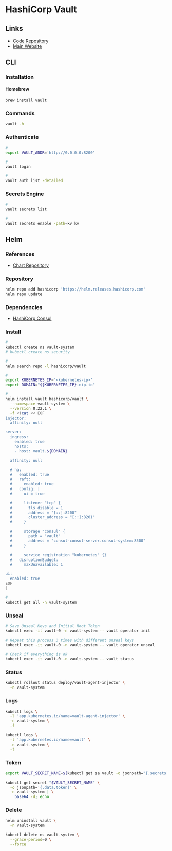 # HashiCorp Vault

<!--
https://app.pluralsight.com/library/courses/getting-started-hashicorp-vault/table-of-contents
https://app.pluralsight.com/library/courses/managing-hashicorp-vault/table-of-contents
-->

<!--
https://developer.hashicorp.com/vault/tutorials/auth-methods/oidc-auth
-->

## Links

- [Code Repository](https://github.com/hashicorp/vault)
- [Main Website](https://vaultproject.io/)

## CLI

### Installation

#### Homebrew

```sh
brew install vault
```

### Commands

```sh
vault -h
```

### Authenticate

```sh
#
export VAULT_ADDR='http://0.0.0.0:8200'

#
vault login

#
vault auth list -detailed
```

### Secrets Engine

```sh
#
vault secrets list

#
vault secrets enable -path=kv kv
```

<!--
https://github.com/zippoobbiz/hashicorp-vault-practice/blob/master/basic-operations/6.%20auth%20method.md
-->

<!-- ###

```sh
#
vault policy list
``` -->

<!-- ###

```sh
#
vault auth enable kubernetes
``` -->

<!-- ####

```sh
#
vault auth enable userpass

#
vault write auth/userpass/users/brunowego password='Pa$$w0rd!' policies=oss-admin

#
vault list auth/userpass/users

#
vault login -method=userpass username=brunowego password='Pa$$w0rd!'

#
vault kv list /oss
vault kv get /oss/database
``` -->

<!-- ### Usage

```sh
#
vault list secret/
``` -->

## Helm

### References

- [Chart Repository](https://github.com/hashicorp/vault-helm)

### Repository

```sh
helm repo add hashicorp 'https://helm.releases.hashicorp.com'
helm repo update
```

### Dependencies

- [HashiCorp Consul](/hashicorp/consul/README.md#helm)

### Install

```sh
#
kubectl create ns vault-system
# kubectl create ns security

#
helm search repo -l hashicorp/vault

#
export KUBERNETES_IP='<kubernetes-ip>'
export DOMAIN="${KUBERNETES_IP}.nip.io"

#
helm install vault hashicorp/vault \
  --namespace vault-system \
  --version 0.22.1 \
  -f <(cat << EOF
injector:
  affinity: null

server:
  ingress:
    enabled: true
    hosts:
    - host: vault.${DOMAIN}

  affinity: null

  # ha:
  #   enabled: true
  #   raft:
  #     enabled: true
  #   config: |
  #     ui = true

  #     listener "tcp" {
  #       tls_disable = 1
  #       address = "[::]:8200"
  #       cluster_address = "[::]:8201"
  #     }

  #     storage "consul" {
  #       path = "vault"
  #       address = "consul-consul-server.consul-system:8500"
  #     }

  #     service_registration "kubernetes" {}
  #   disruptionBudget:
  #     maxUnavailable: 1

ui:
  enabled: true
EOF
)

#
kubectl get all -n vault-system
```

### Unseal

```sh
# Save Unseal Keys and Initial Root Token
kubectl exec -it vault-0 -n vault-system -- vault operator init

# Repeat this process 3 times with different unseal keys
kubectl exec -it vault-0 -n vault-system -- vault operator unseal

# Check if everything is ok
kubectl exec -it vault-0 -n vault-system -- vault status
```

<!-- ### Prometheus Stack

**Dependencies:** [kube-prometheus (a.k.a prometheus-stack, p.k.a. prometheus-operator)](/prometheus/prometheus-stack.md)

```sh
#
kubectl get prometheus \
  -o jsonpath='{.items[*].spec.serviceMonitorSelector}' \
  -n monitoring

#
helm upgrade vault hashicorp/vault \
  --namespace vault-system \
  -f <(yq m <(cat << EOF
injector:
  metrics:
    enabled: true
EOF
) <(helm get values vault --namespace vault))
``` -->

### Status

```sh
kubectl rollout status deploy/vault-agent-injector \
  -n vault-system
```

### Logs

```sh
kubectl logs \
  -l 'app.kubernetes.io/name=vault-agent-injector' \
  -n vault-system \
  -f

kubectl logs \
  -l 'app.kubernetes.io/name=vault' \
  -n vault-system \
  -f
```

### Token

```sh
export VAULT_SECRET_NAME=$(kubectl get sa vault -o jsonpath="{.secrets[*]['name']}" -n vault-system)

kubectl get secret "$VAULT_SECRET_NAME" \
  -o jsonpath='{.data.token}' \
  -n vault-system | \
    base64 -d; echo
```

### Delete

```sh
helm uninstall vault \
  -n vault-system

kubectl delete ns vault-system \
  --grace-period=0 \
  --force
```
